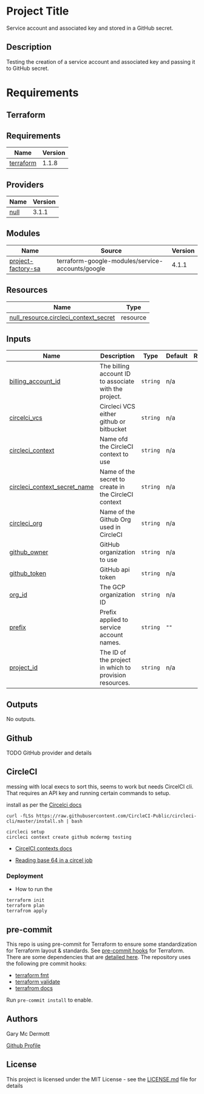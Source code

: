 # Project Title

Service account and associated key and stored in a GitHub secret.

## Description

Testing the creation of a service account and associated key and passing it to GitHub secret.

# Requirements

## Terraform
<!-- BEGINNING OF PRE-COMMIT-TERRAFORM DOCS HOOK -->
## Requirements

| Name | Version |
|------|---------|
| <a name="requirement_terraform"></a> [terraform](#requirement\_terraform) | 1.1.8 |

## Providers

| Name | Version |
|------|---------|
| <a name="provider_null"></a> [null](#provider\_null) | 3.1.1 |

## Modules

| Name | Source | Version |
|------|--------|---------|
| <a name="module_project-factory-sa"></a> [project-factory-sa](#module\_project-factory-sa) | terraform-google-modules/service-accounts/google | 4.1.1 |

## Resources

| Name | Type |
|------|------|
| [null_resource.circleci_context_secret](https://registry.terraform.io/providers/hashicorp/null/latest/docs/resources/resource) | resource |

## Inputs

| Name | Description | Type | Default | Required |
|------|-------------|------|---------|:--------:|
| <a name="input_billing_account_id"></a> [billing\_account\_id](#input\_billing\_account\_id) | The billing account ID to associate with the project. | `string` | n/a | yes |
| <a name="input_circelci_vcs"></a> [circelci\_vcs](#input\_circelci\_vcs) | Circleci VCS either github or bitbucket | `string` | n/a | yes |
| <a name="input_circleci_context"></a> [circleci\_context](#input\_circleci\_context) | Name ofd the CircleCI context to use | `string` | n/a | yes |
| <a name="input_circleci_context_secret_name"></a> [circleci\_context\_secret\_name](#input\_circleci\_context\_secret\_name) | Name of the secret to create in the CircleCI context | `string` | n/a | yes |
| <a name="input_circleci_org"></a> [circleci\_org](#input\_circleci\_org) | Name of the Github Org used in CircleCI | `string` | n/a | yes |
| <a name="input_github_owner"></a> [github\_owner](#input\_github\_owner) | GitHub organization to use | `string` | n/a | yes |
| <a name="input_github_token"></a> [github\_token](#input\_github\_token) | GitHub api token | `string` | n/a | yes |
| <a name="input_org_id"></a> [org\_id](#input\_org\_id) | The GCP organization ID | `string` | n/a | yes |
| <a name="input_prefix"></a> [prefix](#input\_prefix) | Prefix applied to service account names. | `string` | `""` | no |
| <a name="input_project_id"></a> [project\_id](#input\_project\_id) | The ID of the project in which to provision resources. | `string` | n/a | yes |

## Outputs

No outputs.
<!-- END OF PRE-COMMIT-TERRAFORM DOCS HOOK -->

## Github

TODO GitHub  provider and details

## CircleCI

messing with local execs to sort this, seems to work but needs CircelCI cli. That requires an API key and running certain commands to setup.

install as per the [Circelci docs](https://circleci.com/docs/2.0/local-cli/)
```
curl -fLSs https://raw.githubusercontent.com/CircleCI-Public/circleci-cli/master/install.sh | bash
```

```
circleci setup
circleci context create github mcdermg testing

```
- [CircelCI contexts docs](https://circleci.com/docs/2.0/contexts/)

- [Reading base 64 in a circel job](https://support.circleci.com/hc/en-us/articles/360003540393-How-to-insert-files-as-environment-variables-with-Base64)

### Deployment

* How to run the
```
terraform init
terraform plan
terrafrom apply
```

## pre-commit
This repo is using pre-commit for Terraform to ensure some standardization for Terraform layout & standards.
See [pre-commit hooks](https://github.com/antonbabenko/pre-commit-terraform) for Terraform. There are some dependencies that are [detailed here](https://github.com/antonbabenko/pre-commit-terraform#1-install-dependencies). The repository uses the following pre commit hooks:

* [terraform fmt](https://github.com/antonbabenko/pre-commit-terraform#terraform_fmt)
* [terraform validate](https://github.com/antonbabenko/pre-commit-terraform#terraform_validate)
* [terrafrom docs](https://github.com/antonbabenko/pre-commit-terraform#terraform_docs)

Run `pre-commit install` to enable.

## Authors

Gary Mc Dermott

<a href="https://github.com/mcdermg" target="_blank">Github Profile</a>

## License

This project is licensed under the MIT License - see the [LICENSE.md](LICENSE.md) file for details
